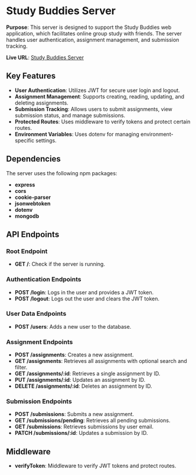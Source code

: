 # Study Buddies Server

**Purpose**:
This server is designed to support the Study Buddies web application, which facilitates online group study with friends. The server handles user authentication, assignment management, and submission tracking.

**Live URL**:
[Study Buddies Server](https://study-buddies-by-ashraf.web.app)

## Key Features

- **User Authentication**: Utilizes JWT for secure user login and logout.
- **Assignment Management**: Supports creating, reading, updating, and deleting assignments.
- **Submission Tracking**: Allows users to submit assignments, view submission status, and manage submissions.
- **Protected Routes**: Uses middleware to verify tokens and protect certain routes.
- **Environment Variables**: Uses dotenv for managing environment-specific settings.

## Dependencies

The server uses the following npm packages:

- **express**
- **cors**
- **cookie-parser**
- **jsonwebtoken**
- **dotenv**
- **mongodb**

## API Endpoints

### Root Endpoint

- **GET /**: Check if the server is running.

### Authentication Endpoints

- **POST /login**: Logs in the user and provides a JWT token.
- **POST /logout**: Logs out the user and clears the JWT token.

### User Data Endpoints

- **POST /users**: Adds a new user to the database.

### Assignment Endpoints

- **POST /assignments**: Creates a new assignment.
- **GET /assignments**: Retrieves all assignments with optional search and filter.
- **GET /assignments/:id**: Retrieves a single assignment by ID.
- **PUT /assignments/:id**: Updates an assignment by ID.
- **DELETE /assignments/:id**: Deletes an assignment by ID.

### Submission Endpoints

- **POST /submissions**: Submits a new assignment.
- **GET /submissions/pending**: Retrieves all pending submissions.
- **GET /submissions**: Retrieves submissions by user email.
- **PATCH /submissions/:id**: Updates a submission by ID.

## Middleware

- **verifyToken**: Middleware to verify JWT tokens and protect routes.
